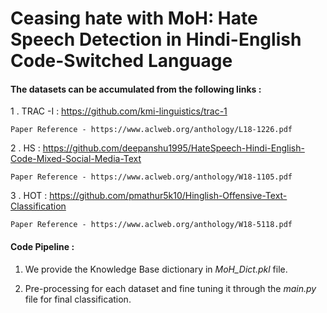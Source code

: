 # Ceasing hate with MoH: Hate Speech Detection in Hindi-English Code-Switched Language

#### The datasets can be accumulated from the following links : 

1 . TRAC -I : https://github.com/kmi-linguistics/trac-1

    Paper Reference - https://www.aclweb.org/anthology/L18-1226.pdf
    
2 .  HS : https://github.com/deepanshu1995/HateSpeech-Hindi-English-Code-Mixed-Social-Media-Text

    Paper Reference - https://www.aclweb.org/anthology/W18-1105.pdf

3 .  HOT : https://github.com/pmathur5k10/Hinglish-Offensive-Text-Classification

    Paper Reference - https://www.aclweb.org/anthology/W18-5118.pdf
    

#### Code Pipeline : 

1. We provide the Knowledge Base dictionary in  *MoH_Dict.pkl*  file. 

2. Pre-processing for each dataset and fine tuning it through the *main.py* file for final classification. 

